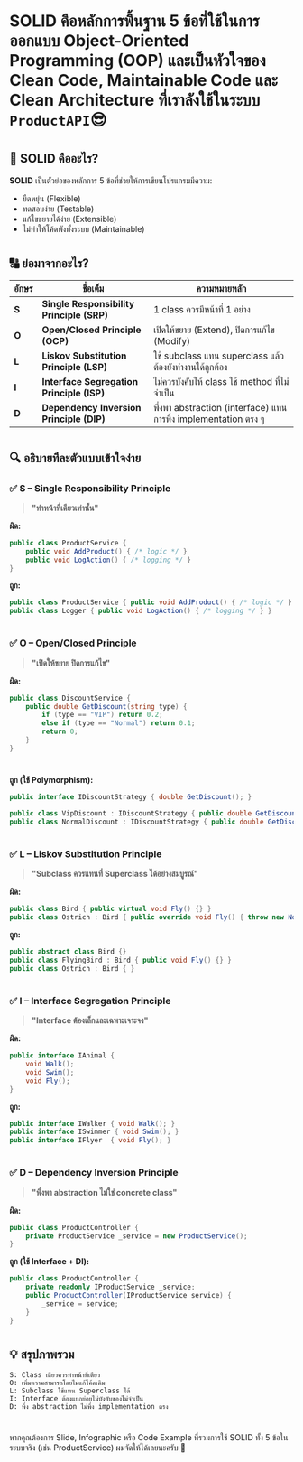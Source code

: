 # **SOLID** คือหลักการพื้นฐาน 5 ข้อที่ใช้ในการออกแบบ **Object-Oriented Programming (OOP)** และเป็นหัวใจของ **Clean Code**, **Maintainable Code** และ **Clean Architecture** ที่เราลังใช้ในระบบ `ProductAPI`😎

#

## 🧠 **SOLID คืออะไร?**

**SOLID** เป็นตัวย่อของหลักการ 5 ข้อที่ช่วยให้การเขียนโปรแกรมมีความ:

- ยืดหยุ่น (Flexible)
- ทดสอบง่าย (Testable)
- แก้ไขขยายได้ง่าย (Extensible)
- ไม่ทำให้โค้ดพังทั้งระบบ (Maintainable)

#

## 🔠 ย่อมาจากอะไร?

| อักษร | ชื่อเต็ม | ความหมายหลัก |
|-------|----------|----------------|
| **S** | **Single Responsibility Principle (SRP)** | 1 class ควรมีหน้าที่ 1 อย่าง |
| **O** | **Open/Closed Principle (OCP)** | เปิดให้ขยาย (Extend), ปิดการแก้ไข (Modify) |
| **L** | **Liskov Substitution Principle (LSP)** | ใช้ subclass แทน superclass แล้วต้องยังทำงานได้ถูกต้อง |
| **I** | **Interface Segregation Principle (ISP)** | ไม่ควรบังคับให้ class ใช้ method ที่ไม่จำเป็น |
| **D** | **Dependency Inversion Principle (DIP)** | พึ่งพา abstraction (interface) แทนการพึ่ง implementation ตรง ๆ |

#

## 🔍 อธิบายทีละตัวแบบเข้าใจง่าย

### ✅ S – Single Responsibility Principle  
> **"ทำหน้าที่เดียวเท่านั้น"**

**ผิด:**
```csharp
public class ProductService {
    public void AddProduct() { /* logic */ }
    public void LogAction() { /* logging */ }
}
```

**ถูก:**
```csharp
public class ProductService { public void AddProduct() { /* logic */ } }
public class Logger { public void LogAction() { /* logging */ } }
```

#

### ✅ O – Open/Closed Principle  
> **"เปิดให้ขยาย ปิดการแก้ไข"**

**ผิด:**
```csharp
public class DiscountService {
    public double GetDiscount(string type) {
        if (type == "VIP") return 0.2;
        else if (type == "Normal") return 0.1;
        return 0;
    }
}
```
#
**ถูก (ใช้ Polymorphism):**
```csharp
public interface IDiscountStrategy { double GetDiscount(); }

public class VipDiscount : IDiscountStrategy { public double GetDiscount() => 0.2; }
public class NormalDiscount : IDiscountStrategy { public double GetDiscount() => 0.1; }
```

#

### ✅ L – Liskov Substitution Principle  
> **"Subclass ควรแทนที่ Superclass ได้อย่างสมบูรณ์"**

**ผิด:**
```csharp
public class Bird { public virtual void Fly() {} }
public class Ostrich : Bird { public override void Fly() { throw new NotSupportedException(); } }
```

**ถูก:**
```csharp
public abstract class Bird {}
public class FlyingBird : Bird { public void Fly() {} }
public class Ostrich : Bird { }
```

#

### ✅ I – Interface Segregation Principle  
> **"Interface ต้องเล็กและเฉพาะเจาะจง"**

**ผิด:**
```csharp
public interface IAnimal {
    void Walk();
    void Swim();
    void Fly();
}
```

**ถูก:**
```csharp
public interface IWalker { void Walk(); }
public interface ISwimmer { void Swim(); }
public interface IFlyer  { void Fly(); }
```

#

### ✅ D – Dependency Inversion Principle  
> **"พึ่งพา abstraction ไม่ใช่ concrete class"**

**ผิด:**
```csharp
public class ProductController {
    private ProductService _service = new ProductService();
}
```

**ถูก (ใช้ Interface + DI):**
```csharp
public class ProductController {
    private readonly IProductService _service;
    public ProductController(IProductService service) {
        _service = service;
    }
}
```

#

## 💡 สรุปภาพรวม
```text
S: Class เดียวควรทำหน้าที่เดียว
O: เพิ่มความสามารถโดยไม่แก้โค้ดเดิม
L: Subclass ใช้แทน Superclass ได้
I: Interface ต้องแยกย่อยไม่บังคับของไม่จำเป็น
D: พึ่ง abstraction ไม่พึ่ง implementation ตรง
```
#
หากคุณต้องการ Slide, Infographic หรือ Code Example ที่รวมการใช้ SOLID ทั้ง 5 ข้อในระบบจริง (เช่น ProductService) ผมจัดให้ได้เลยนะครับ 🙌
